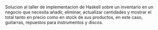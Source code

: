 Solucion al taller de implementacion de Haskell sobre un inventario en un negocio que necesita añadir, eliminar, actualizar cantidades y mostrar el total tanto en precio como en stock de sus productos, en este caso, guitarras, repuestos para instrumentos y discos.
